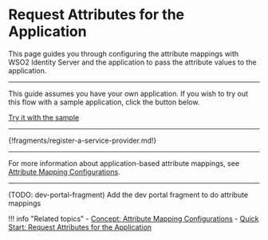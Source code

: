 # Request Attributes for the Application

This page guides you through configuring the attribute mappings with WSO2 Identity Server and the application to pass the 
attribute values to the application. 

---

This guide assumes you have your own application. If you wish to try out this flow with a sample application, click the button below. 

<a class="samplebtn_a" href="{{base_path}}/quick-starts/attribute-config-sample" rel="nofollow noopener">Try it with the sample</a>

----

{!fragments/register-a-service-provider.md!}

----
For more information about application-based attribute mappings, see [Attribute Mapping Configurations]({{base_path}}/sp-attributes-config).

----
(TODO: dev-portal-fragment)
Add the dev portal fragment to do attribute mappings



!!! info "Related topics"
    - [Concept: Attribute Mapping Configurations]({{base_path}}/sp-attributes-config)
    - [Quick Start: Request Attributes for the Application](TODO:insert-link-to-sample)